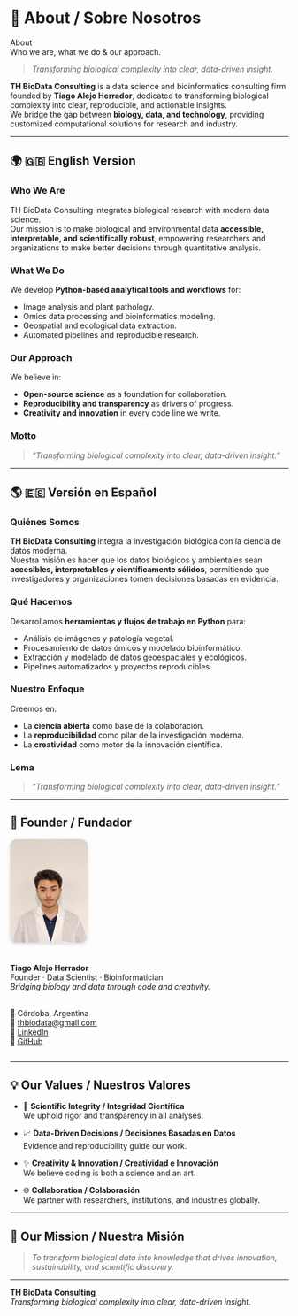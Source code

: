 # 🧬 About / Sobre Nosotros

<div class="hero hero--full">
  <div class="hero__bg"></div>
  <div class="hero__content">
    <div>
      <div class="hero__title">About</div>
      <div class="hero__tag">Who we are, what we do & our approach.</div>
    </div>
  </div>
</div>

> *Transforming biological complexity into clear, data-driven insight.*

**TH BioData Consulting** is a data science and bioinformatics consulting firm founded by **Tiago Alejo Herrador**, dedicated to transforming biological complexity into clear, reproducible, and actionable insights.  
We bridge the gap between **biology, data, and technology**, providing customized computational solutions for research and industry.

---

## 🌍 🇬🇧 English Version

### Who We Are
TH BioData Consulting integrates biological research with modern data science.  
Our mission is to make biological and environmental data **accessible, interpretable, and scientifically robust**, empowering researchers and organizations to make better decisions through quantitative analysis.

### What We Do
We develop **Python-based analytical tools and workflows** for:
- Image analysis and plant pathology.  
- Omics data processing and bioinformatics modeling.  
- Geospatial and ecological data extraction.  
- Automated pipelines and reproducible research.  

### Our Approach
We believe in:
- **Open-source science** as a foundation for collaboration.  
- **Reproducibility and transparency** as drivers of progress.  
- **Creativity and innovation** in every code line we write.

### Motto
> *“Transforming biological complexity into clear, data-driven insight.”*

---

## 🌎 🇪🇸 Versión en Español

### Quiénes Somos
**TH BioData Consulting** integra la investigación biológica con la ciencia de datos moderna.  
Nuestra misión es hacer que los datos biológicos y ambientales sean **accesibles, interpretables y científicamente sólidos**, permitiendo que investigadores y organizaciones tomen decisiones basadas en evidencia.

### Qué Hacemos
Desarrollamos **herramientas y flujos de trabajo en Python** para:
- Análisis de imágenes y patología vegetal.  
- Procesamiento de datos ómicos y modelado bioinformático.  
- Extracción y modelado de datos geoespaciales y ecológicos.  
- Pipelines automatizados y proyectos reproducibles.  

### Nuestro Enfoque
Creemos en:
- La **ciencia abierta** como base de la colaboración.  
- La **reproducibilidad** como pilar de la investigación moderna.  
- La **creatividad** como motor de la innovación científica.

### Lema
> *“Transforming biological complexity into clear, data-driven insight.”*

---
## 👤 Founder / Fundador

<div style="display: flex; align-items: flex-start; gap: 20px; margin-top: 10px; flex-wrap: wrap;">

  <div style="flex-shrink: 0;">
    <img src="./assets/tiago_profile.png" alt="Tiago Alejo Herrador" width="140" style="border-radius: 12px; box-shadow: 0 2px 6px rgba(0,0,0,0.15);">
  </div>

  <div style="max-width: 600px;">

  <strong>Tiago Alejo Herrador</strong><br>
  Founder · Data Scientist · Bioinformatician<br>
  <em>Bridging biology and data through code and creativity.</em><br><br>

  📍 Córdoba, Argentina<br>
  📧 <a href="mailto:thbiodata@gmail.com">thbiodata@gmail.com</a><br>
  🔗 <a href="https://www.linkedin.com/in/tiago-alejo-herrador-425090316" target="_blank">LinkedIn</a><br>
  🔗 <a href="https://github.com/tiagoalejoh" target="_blank">GitHub</a>

  </div>
</div>

---

## 💡 Our Values / Nuestros Valores

<div class="grid cards" markdown="1">

- :dna: **Scientific Integrity / Integridad Científica**  
  We uphold rigor and transparency in all analyses.

- :chart_with_upwards_trend: **Data-Driven Decisions / Decisiones Basadas en Datos**  
  Evidence and reproducibility guide our work.

- :sparkles: **Creativity & Innovation / Creatividad e Innovación**  
  We believe coding is both a science and an art.

- :globe_with_meridians: **Collaboration / Colaboración**  
  We partner with researchers, institutions, and industries globally.

</div>

---

## 🧩 Our Mission / Nuestra Misión

> *To transform biological data into knowledge that drives innovation, sustainability, and scientific discovery.*

---

**TH BioData Consulting**  
*Transforming biological complexity into clear, data-driven insight.*
